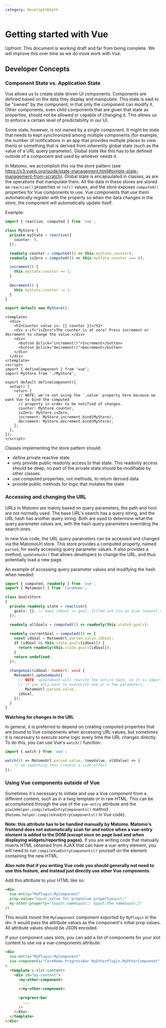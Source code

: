 ```yaml
---
category: DevelopInDepth
---
```

# Getting started with Vue

Upfront: This document is working draft and far from being complete. We will improve this over time as we do more work with Vue.

## Developer Concepts

### Component State vs. Application State

Vue allows us to create state driven UI components. Components are defined based on the data they display and manipulate.
This state is said to be "owned" by the component, in that only the component can modify it. Other components, even
child components that are given that state as properties, should not be allowed or capable of changing it. This
allows us to enforce a certain level of predictability in our UI.

Some state, however, is not owned by a single component. It might be state that needs to kept synchronized among
multiple components (for example, the number of notifications in an app that provides multiple places to view them)
or something that is derived from inherently global state (such as the value of a URL query parameter). Global
state like this has to be defined outside of a component and used by whoever needs it.

In Matomo, we accomplish this via the store pattern (see https://v3.vuejs.org/guide/state-management.html#simple-state-management-from-scratch).
Global state is encapsulated in classes, as are the operations that manipulate them. All the data in these stores
are stored as `reactive()` properties or `ref()` values, and the store exposes `computed()` properties for
Vue components to use. Vue components that use them automatically register with the property so when the data changes
in the store, the component will automatically update itself.

Example:

```typescript
import { reactive, computed } from 'vue';

class MyStore {
  private myState = reactive({
    counter: 0,
  });

  readonly counter = computed(() => this.myState.counter);
  readonly isZero = computed(() => this.myState.counter === 0);

  increment() {
    this.myState.counter += 1;
  }
  
  decrement() {
    this.myState.counter -= 1;
  }
}

export default new MyStore();
```

```vue
<template>
  <div>
    <h2>Counter value is: {{ counter }}</h2>
    <div v-if="isZero">The counter is at zero! Press increment or decrement to change the value.</div>
    <div>
      <button @click="increment()">Increment</button>
      <button @click="decrement()">Decrement</button>
    </div>
  </div>
</template>
<script>
import { defineComponent } from 'vue';
import MyStore from './MyStore';

export default defineComponent({
  setup() {
    return {
      // NOTE: we're not using the `.value` property here because we want Vue to bind the computed
      // property in order to be notified of changes.
      counter: MyStore.counter,
      isZero: MyStore.isZero,
      increment: MyStore.increment.bind(MyStore),
      decrement: MyStore.decrement.bind(MyStore),
    };
  },
});
</script>
```

Classes implementing the store pattern should:

* define private reactive state
* only provide public readonly access to that state. This readonly access should be deep, no part of the private
  state should be modifiable by other classes.
* use computed properties, not methods, to return derived data
* provide public methods for logic that mutates the state

### Accessing and changing the URL

URLs in Matomo are mainly based on query parameters, the path and host are not normally used. The base URL's
search has a query string, and the URL hash has another query string. Both are used to determine what the
query parameter values are, with the hash query parameters overriding the search ones.

In new Vue code, the URL query parameters can be accessed and changed via the MatomoUrl store. This store
provides a computed property, named `parsed`, for easily accessing query parameter values. It also provides a method,
`updateHash()` that allows developers to change the URL, and thus potentially load a new page.

An example of accessing query parameter values and modifying the hash when needed:

```typescript
import { computed, readonly } from 'vue';
import { MatomoUrl } from 'CoreHome';

class GoalsStore
{
  private readonly state = reactive({
    goals: {}, // maps idGoal => goal. filled out via an ajax request not shown in this example
  });

  readonly allGoals = computed(() => readonly(this.state).goals);
  
  readonly currentGoal = computed(() => {
    const idGoal = MatomoUrl.parsed.value.idGoal;
    if (idGoal && this.state.goals[idGoal]) {
      return readonly(this.state.goals[idGoal]);
    }
    return undefined;
  });
  
  changeGoal(idGoal: number): void {
    MatomoUrl.updateHash({
      // NOTE: updateHash will rewrite the entire hash, so it is important to include existing query parameters,
      // if you only want to overwrite one or a few parameters.
      ...MatomoUrl.parsed.value,
      idGoal,
    });
  }
}
```

**Watching for changes in the URL**

In general, it is preferred to depend on creating computed properties that are bound to Vue components when accessing
URL values, but sometimes it is necessary to execute some logic every time the URL changes directly. To do this,
you can use Vue's `watch()` function:

```typescript
import { watch } from 'vue';

watch(() => MatomoUrl.parsed.value, (newValue, oldValue) => {
    // do something that creates a side effect
});
```


### Using Vue components outside of Vue 

Sometimes it's necessary to initiate and use a Vue component from a different context, such as in
a twig template or in raw HTML. This can be accomplished through the use of the `vue-entry` attribute
and the `piwikHelper.compileVueEntryComponents()` method (`Matomo.helper.compileVueEntryComponents()` in Vue code).

**Note: this attribute has to be handled manually by Matomo. Matomo's frontend does not automatically scan
for and notice when a vue-entry element is added to the DOM (except once on page load and when displaying widgets/reporting pages).**
If you are writing code that manually inserts HTML obtained from AJAX that can have a vue-entry element, you will
need to run `compileVueEntryComponents()` yourself on the element containing the new HTML.

**Also note that if you writing Vue code you should generally not need to use this feature, and instead
just directly use other Vue components.**

Add this attribute to your HTML like so:

```html
<div
  vue-entry="MyPlugin.MyComponent"
  prop-value="&quot;value for propValue property&quot;"
  my-other-property="{&quot;name&quot;: &quot;the name&quot;}"
/>
```

This would mount the `MyComponent` component exported by `MyPlugin` in the div. It would pass the attribute values
as the component's initial prop values. All attribute values should be JSON encoded.

If your component uses slots, you can add a list of components for your slot content to use via a vue-components
attribute:

```html
<div
  vue-entry="MyPlugin.MyComponent"
  vue-components="CoreHome.ProgressBar MyOtherPlugin.MyOtherComponent"
>
  <template v-slot:content>
    <div id="my-content">
      <my-other-component>
        ...
      </my-other-component>

      <progress-bar
        ...
      />
    </div>
  </template>
</div>
```

